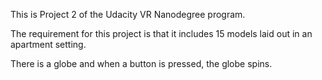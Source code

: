 This is Project 2 of the Udacity VR Nanodegree program. 

The requirement for this project is that it includes 15 models laid out in an apartment setting. 

There is a globe and when a button is pressed, the globe spins. 